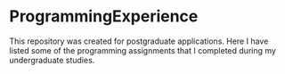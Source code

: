 # ProgrammingExperience
This repository was created for postgraduate applications. Here I have listed some of the programming assignments that I completed during my undergraduate studies.
